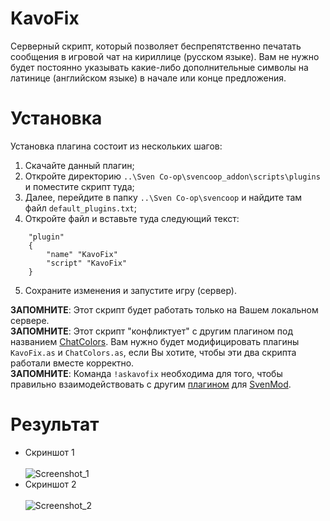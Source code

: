 # KavoFix
Серверный скрипт, который позволяет беспрепятственно печатать сообщения в игровой чат на кириллице (русском языке). Вам не нужно будет постоянно указывать какие-либо дополнительные символы на латинице (английском языке) в начале или конце предложения.

# Установка
Установка плагина состоит из нескольких шагов:
1. Скачайте данный плагин;
2. Откройте директорию `..\Sven Co-op\svencoop_addon\scripts\plugins` и поместите скрипт туда;
3. Далее, перейдите в папку `..\Sven Co-op\svencoop` и найдите там файл `default_plugins.txt`;
4. Откройте файл и вставьте туда следующий текст:
```
	"plugin"
	{
		"name" "KavoFix"
		"script" "KavoFix"
	}
```
5. Сохраните изменения и запустите игру (сервер).

**ЗАПОМНИТЕ**: Этот скрипт будет работать только на Вашем локальном сервере.<br>
**ЗАПОМНИТЕ**: Этот скрипт "конфликтует" с другим плагином под названием [ChatColors](). Вам нужно будет модифицировать плагины `KavoFix.as` и `ChatColors.as`, если Вы хотите, чтобы эти два скрипта работали вместе корректно.<br>
**ЗАПОМНИТЕ**: Команда `!askavofix` необходима для того, чтобы правильно взаимодействовать с другим [плагином]() для [SvenMod](https://github.com/sw1ft747/svenmod).

# Результат
* Скриншот 1<br><br>
![Screenshot_1]()
* Скриншот 2<br><br>
![Screenshot_2]()
